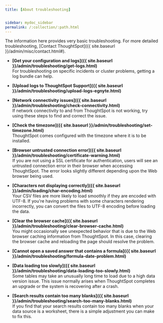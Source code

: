 ```yaml
---
title: [About troubleshooting]


sidebar: mydoc_sidebar
permalink: /:collection/:path.html
---
```

The information here provides very basic troubleshooting. For more detailed troubleshooting, [Contact ThoughtSpot]({{ site.baseurl }}/admin/misc/contact.html#).

-   **[Get your configuration and logs]({{ site.baseurl }}/admin/troubleshooting/get-logs.html)**  
For troubleshooting on specific incidents or cluster problems, getting a log bundle can help.
-   **[Upload logs to ThoughtSpot Support]({{ site.baseurl }}/admin/troubleshooting/upload-logs-egnyte.html)**
-   **[Network connectivity issues]({{ site.baseurl }}/admin/troubleshooting/check-connectivity.html)**  
If network connectivity to and from ThoughtSpot is not working, try using these steps to find and correct the issue.
-   **[Check the timezone]({{ site.baseurl }}/admin/troubleshooting/set-timezone.html)**  
ThoughtSpot comes configured with the timezone where it is to be installed.
-   **[Browser untrusted connection error]({{ site.baseurl }}/admin/troubleshooting/certificate-warning.html)**  
If you are not using a SSL certificate for authentication, users will see an untrusted connection error in their browser when accessing ThoughtSpot. The error looks slightly different depending upon the Web browser being used.
-   **[Characters not displaying correctly]({{ site.baseurl }}/admin/loading/char-encoding.html)**  
Your CSV files are more likely to load smoothly if they are encoded with UTF-8. If you're having problems with some characters rendering incorrectly, you can convert the files to UTF-8 encoding before loading the data.
-   **[Clear the browser cache]({{ site.baseurl }}/admin/troubleshooting/clear-browser-cache.html)**  
You might occasionally see unexpected behavior that is due to the Web browser caching information from ThoughtSpot. In this case, clearing the browser cache and reloading the page should resolve the problem.
-   **[Cannot open a saved answer that contains a formula]({{ site.baseurl }}/admin/troubleshooting/formula-date-problem.html)**  

-   **[Data loading too slowly]({{ site.baseurl }}/admin/troubleshooting/data-loading-too-slowly.html)**  
Some tables may take an unusually long time to load due to a high data version issue. This issue normally arises when ThoughtSpot completes an upgrade or the system is recovering after a crash.
-   **[Search results contain too many blanks]({{ site.baseurl }}/admin/troubleshooting/search-too-many-blanks.html)**  
If you find that your search results contain too many blanks when your data source is a worksheet, there is a simple adjustment you can make to fix this.
